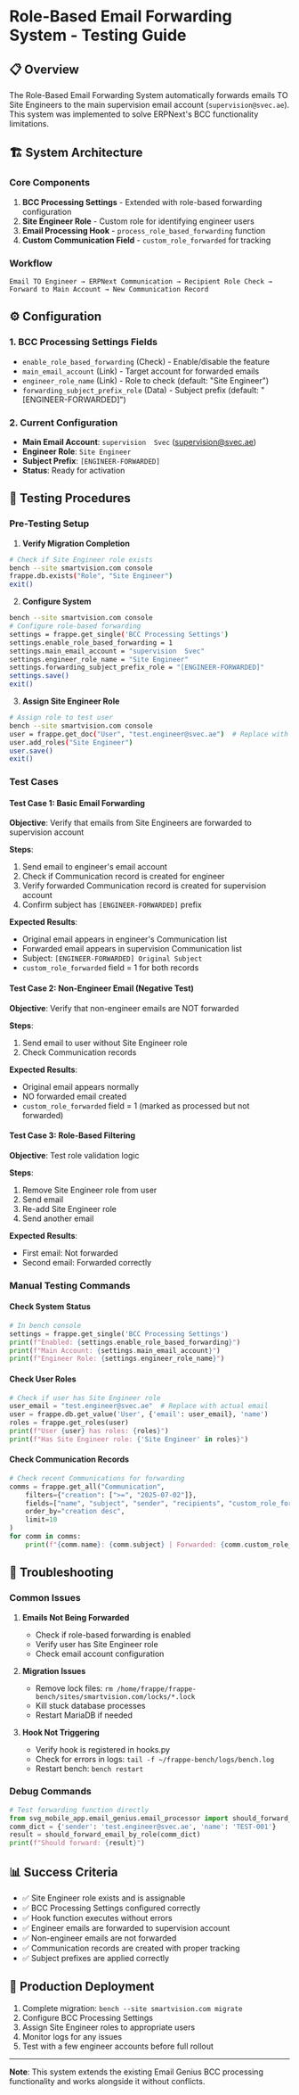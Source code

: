 # Role-Based Email Forwarding System - Testing Guide

## 📋 Overview

The Role-Based Email Forwarding System automatically forwards emails TO Site Engineers to the main supervision email account (`supervision@svec.ae`). This system was implemented to solve ERPNext's BCC functionality limitations.

## 🏗️ System Architecture

### Core Components
1. **BCC Processing Settings** - Extended with role-based forwarding configuration
2. **Site Engineer Role** - Custom role for identifying engineer users
3. **Email Processing Hook** - `process_role_based_forwarding` function
4. **Custom Communication Field** - `custom_role_forwarded` for tracking

### Workflow
```
Email TO Engineer → ERPNext Communication → Recipient Role Check → Forward to Main Account → New Communication Record
```

## ⚙️ Configuration

### 1. BCC Processing Settings Fields
- `enable_role_based_forwarding` (Check) - Enable/disable the feature
- `main_email_account` (Link) - Target account for forwarded emails
- `engineer_role_name` (Link) - Role to check (default: "Site Engineer")
- `forwarding_subject_prefix_role` (Data) - Subject prefix (default: "[ENGINEER-FORWARDED]")

### 2. Current Configuration
- **Main Email Account**: `supervision  Svec` (supervision@svec.ae)
- **Engineer Role**: `Site Engineer`
- **Subject Prefix**: `[ENGINEER-FORWARDED]`
- **Status**: Ready for activation

## 🧪 Testing Procedures

### Pre-Testing Setup

1. **Verify Migration Completion**
```bash
# Check if Site Engineer role exists
bench --site smartvision.com console
frappe.db.exists("Role", "Site Engineer")
exit()
```

2. **Configure System**
```bash
bench --site smartvision.com console
# Configure role-based forwarding
settings = frappe.get_single('BCC Processing Settings')
settings.enable_role_based_forwarding = 1
settings.main_email_account = "supervision  Svec"
settings.engineer_role_name = "Site Engineer"
settings.forwarding_subject_prefix_role = "[ENGINEER-FORWARDED]"
settings.save()
exit()
```

3. **Assign Site Engineer Role**
```bash
# Assign role to test user
bench --site smartvision.com console
user = frappe.get_doc("User", "test.engineer@svec.ae")  # Replace with actual engineer email
user.add_roles("Site Engineer")
user.save()
exit()
```

### Test Cases

#### Test Case 1: Basic Email Forwarding
**Objective**: Verify that emails from Site Engineers are forwarded to supervision account

**Steps**:
1. Send email to engineer's email account
2. Check if Communication record is created for engineer
3. Verify forwarded Communication record is created for supervision account
4. Confirm subject has `[ENGINEER-FORWARDED]` prefix

**Expected Results**:
- Original email appears in engineer's Communication list
- Forwarded email appears in supervision Communication list
- Subject: `[ENGINEER-FORWARDED] Original Subject`
- `custom_role_forwarded` field = 1 for both records

#### Test Case 2: Non-Engineer Email (Negative Test)
**Objective**: Verify that non-engineer emails are NOT forwarded

**Steps**:
1. Send email to user without Site Engineer role
2. Check Communication records

**Expected Results**:
- Original email appears normally
- NO forwarded email created
- `custom_role_forwarded` field = 1 (marked as processed but not forwarded)

#### Test Case 3: Role-Based Filtering
**Objective**: Test role validation logic

**Steps**:
1. Remove Site Engineer role from user
2. Send email
3. Re-add Site Engineer role
4. Send another email

**Expected Results**:
- First email: Not forwarded
- Second email: Forwarded correctly

### Manual Testing Commands

#### Check System Status
```python
# In bench console
settings = frappe.get_single('BCC Processing Settings')
print(f"Enabled: {settings.enable_role_based_forwarding}")
print(f"Main Account: {settings.main_email_account}")
print(f"Engineer Role: {settings.engineer_role_name}")
```

#### Check User Roles
```python
# Check if user has Site Engineer role
user_email = "test.engineer@svec.ae"  # Replace with actual email
user = frappe.db.get_value('User', {'email': user_email}, 'name')
roles = frappe.get_roles(user)
print(f"User {user} has roles: {roles}")
print(f"Has Site Engineer role: {'Site Engineer' in roles}")
```

#### Check Communication Records
```python
# Check recent Communications for forwarding
comms = frappe.get_all("Communication", 
    filters={"creation": [">=", "2025-07-02"]},
    fields=["name", "subject", "sender", "recipients", "custom_role_forwarded"],
    order_by="creation desc",
    limit=10
)
for comm in comms:
    print(f"{comm.name}: {comm.subject} | Forwarded: {comm.custom_role_forwarded}")
```

## 🔧 Troubleshooting

### Common Issues

1. **Emails Not Being Forwarded**
   - Check if role-based forwarding is enabled
   - Verify user has Site Engineer role
   - Check email account configuration

2. **Migration Issues**
   - Remove lock files: `rm /home/frappe/frappe-bench/sites/smartvision.com/locks/*.lock`
   - Kill stuck database processes
   - Restart MariaDB if needed

3. **Hook Not Triggering**
   - Verify hook is registered in hooks.py
   - Check for errors in logs: `tail -f ~/frappe-bench/logs/bench.log`
   - Restart bench: `bench restart`

### Debug Commands
```python
# Test forwarding function directly
from svg_mobile_app.email_genius.email_processor import should_forward_email_by_role
comm_dict = {'sender': 'test.engineer@svec.ae', 'name': 'TEST-001'}
result = should_forward_email_by_role(comm_dict)
print(f"Should forward: {result}")
```

## 📊 Success Criteria

- ✅ Site Engineer role exists and is assignable
- ✅ BCC Processing Settings configured correctly
- ✅ Hook function executes without errors
- ✅ Engineer emails are forwarded to supervision account
- ✅ Non-engineer emails are not forwarded
- ✅ Communication records are created with proper tracking
- ✅ Subject prefixes are applied correctly

## 🚀 Production Deployment

1. Complete migration: `bench --site smartvision.com migrate`
2. Configure BCC Processing Settings
3. Assign Site Engineer roles to appropriate users
4. Monitor logs for any issues
5. Test with a few engineer accounts before full rollout

---

**Note**: This system extends the existing Email Genius BCC processing functionality and works alongside it without conflicts.
